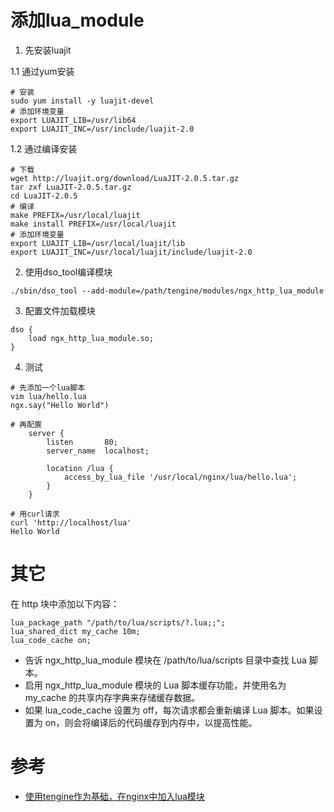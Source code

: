 # 添加lua_module
1. 先安装luajit    

1.1 通过yum安装
```
# 安装
sudo yum install -y luajit-devel
# 添加环境变量
export LUAJIT_LIB=/usr/lib64
export LUAJIT_INC=/usr/include/luajit-2.0
```

1.2 通过编译安装
```
# 下载
wget http://luajit.org/download/LuaJIT-2.0.5.tar.gz
tar zxf LuaJIT-2.0.5.tar.gz
cd LuaJIT-2.0.5
# 编译
make PREFIX=/usr/local/luajit
make install PREFIX=/usr/local/luajit
# 添加环境变量
export LUAJIT_LIB=/usr/local/luajit/lib
export LUAJIT_INC=/usr/local/luajit/include/luajit-2.0
```

2. 使用dso_tool编译模块
```
./sbin/dso_tool --add-module=/path/tengine/modules/ngx_http_lua_module
```
3. 配置文件加载模块
```
dso {
    load ngx_http_lua_module.so;
}
```
4. 测试
```
# 先添加一个lua脚本
vim lua/hello.lua
ngx.say("Hello World")

# 再配置
    server {
        listen       80;
        server_name  localhost;

        location /lua {
            access_by_lua_file '/usr/local/nginx/lua/hello.lua';
        }
    }
    
# 用curl请求
curl 'http://localhost/lua'
Hello World
```

# 其它
在 http 块中添加以下内容：
```
lua_package_path "/path/to/lua/scripts/?.lua;;";
lua_shared_dict my_cache 10m;
lua_code_cache on;
```
* 告诉 ngx_http_lua_module 模块在 /path/to/lua/scripts 目录中查找 Lua 脚本。
* 启用 ngx_http_lua_module 模块的 Lua 脚本缓存功能，并使用名为 my_cache 的共享内存字典来存储缓存数据。
* 如果 lua_code_cache 设置为 off，每次请求都会重新编译 Lua 脚本。如果设置为 on，则会将编译后的代码缓存到内存中，以提高性能。

# 参考
* [使用tengine作为基础，在nginx中加入lua模块](https://blog.csdn.net/qq_39853326/article/details/121947996)
